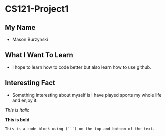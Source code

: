 # CS121-Project1

## My Name
* Mason Burzynski

## What I Want To Learn
* I hope to learn how to  code better but also learn how to use github.

## Interesting Fact
* Something interesting about myself is I have played sports my whole life and enjoy it.


*This is italic*

**This is bold**

```
This is a code block using (```) on the top and bottom of the text.
```

